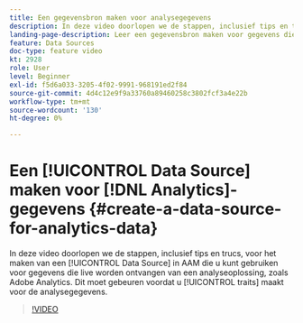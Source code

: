 ```yaml
---
title: Een gegevensbron maken voor analysegegevens
description: In deze video doorlopen we de stappen, inclusief tips en trucs, voor het maken van een gegevensbron in AAM die u kunt gebruiken voor gegevens die live worden verzonden vanuit een analyseoplossing, zoals Adobe Analytics. Dit moet gebeuren voordat u eigenschappen voor de analysegegevens maakt.
landing-page-description: Leer een gegevensbron maken voor gegevens die rechtstreeks afkomstig zijn van een analyseoplossing, zoals Adobe Analytics. Dit doet u voordat u eigenschappen voor de analysegegevens maakt.
feature: Data Sources
doc-type: feature video
kt: 2928
role: User
level: Beginner
exl-id: f5d6a033-3205-4f02-9991-968191ed2f84
source-git-commit: 4d4c12e9f9a33760a89460258c3802fcf3a4e22b
workflow-type: tm+mt
source-wordcount: '130'
ht-degree: 0%

---
```


# Een [!UICONTROL Data Source] maken voor [!DNL Analytics]-gegevens {#create-a-data-source-for-analytics-data}

In deze video doorlopen we de stappen, inclusief tips en trucs, voor het maken van een [!UICONTROL Data Source] in AAM die u kunt gebruiken voor gegevens die live worden ontvangen van een analyseoplossing, zoals Adobe Analytics. Dit moet gebeuren voordat u [!UICONTROL traits] maakt voor de analysegegevens.

>[!VIDEO](https://video.tv.adobe.com/v/27329/?quality=12)
